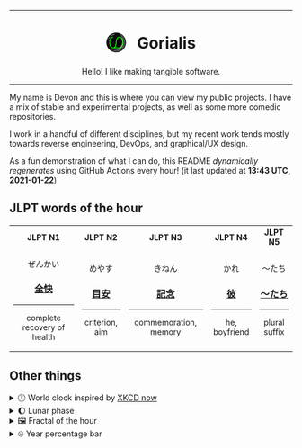 ***

<h1 align="center">
<sub>
    <img src="readme/resources/avatar.png" height="36">
</sub>
&nbsp;
Gorialis
</h1>
<p align="center">
Hello! I like making tangible software.
</p>

***

My name is Devon and this is where you can view my public projects. I have a mix of stable and experimental projects, as well as some more comedic repositories.

I work in a handful of different disciplines, but my recent work tends mostly towards reverse engineering, DevOps, and graphical/UX design.

As a fun demonstration of what I can do, this README *dynamically regenerates* using GitHub Actions every hour! (it last updated at **13:43 UTC, 2021-01-22**)

<h2>JLPT words of the hour</h2>
<table>
    <tr>
        <th>JLPT N1</th>
        <th>JLPT N2</th>
        <th>JLPT N3</th>
        <th>JLPT N4</th>
        <th>JLPT N5</th>
    </tr>
    <tr>
        <td>
            <p align="center">ぜんかい</p>
            <h3 align="center"><b><a href="https://jisho.org/search/%E5%85%A8%E5%BF%AB">全快</a></b></h3>
            <hr>
            <p align="center">complete recovery of health</p>
        </td>
        <td>
            <p align="center">めやす</p>
            <h3 align="center"><b><a href="https://jisho.org/search/%E7%9B%AE%E5%AE%89">目安</a></b></h3>
            <hr>
            <p align="center">criterion,<wbr> aim</p>
        </td>
        <td>
            <p align="center">きねん</p>
            <h3 align="center"><b><a href="https://jisho.org/search/%E8%A8%98%E5%BF%B5">記念</a></b></h3>
            <hr>
            <p align="center">commemoration,<wbr> memory</p>
        </td>
        <td>
            <p align="center">かれ</p>
            <h3 align="center"><b><a href="https://jisho.org/search/%E5%BD%BC">彼</a></b></h3>
            <hr>
            <p align="center">he,<wbr> boyfriend</p>
        </td>
        <td>
            <p align="center">～たち</p>
            <h3 align="center"><b><a href="https://jisho.org/search/%EF%BD%9E%E3%81%9F%E3%81%A1">～たち</a></b></h3>
            <hr>
            <p align="center">plural suffix</p>
        </td>
    </tr>
</table>

<h2>Other things</h2>
<details>
<summary>🕐  World clock inspired by <a href="https://xkcd.com/now">XKCD now</a></summary>

> <img src="generated/now.png" width="512">

</details>
<details>
<summary>🌔 Lunar phase</summary>

The moon is approximately 33.75% through its phase (Waxing Gibbous).

</details>
<details>
<summary>&#x1f5bc; Fractal of the hour</summary>

> <img src="generated/fractal.png" width="512">

</details>
<details>
<summary>&#x23f2; Year percentage bar</summary>
<pre><code>2021 [█▁▁▁▁▁▁▁▁▁▁▁▁▁▁▁▁▁▁▁] 5.91%</code></pre>
</details>
